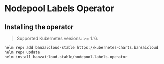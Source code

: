 # Nodepool Labels Operator

## Installing the operator

>Supported Kubernetes versions: >= 1.16.

```bash
helm repo add banzaicloud-stable https://kubernetes-charts.banzaicloud.com
helm repo update
helm install banzaicloud-stable/nodepool-labels-operator
```

